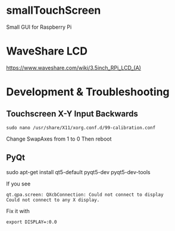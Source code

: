 # smallTouchScreen
 Small GUI for Raspberry Pi

# WaveShare LCD
https://www.waveshare.com/wiki/3.5inch_RPi_LCD_(A)

# Development & Troubleshooting
## Touchscreen X-Y Input Backwards
```
sudo nano /usr/share/X11/xorg.conf.d/99-calibration.conf
```
Change SwapAxes from 1 to 0
Then reboot

## PyQt
sudo apt-get install qt5-default pyqt5-dev pyqt5-dev-tools

If you see
```
qt.qpa.screen: QXcbConnection: Could not connect to display                                                                                                                                                                                 Could not connect to any X display.
```

Fix it with
```
export DISPLAY=:0.0